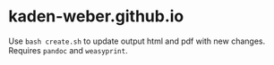 # kaden-weber.github.io

Use `bash create.sh` to update output html and pdf with new changes. Requires `pandoc` and `weasyprint`.
